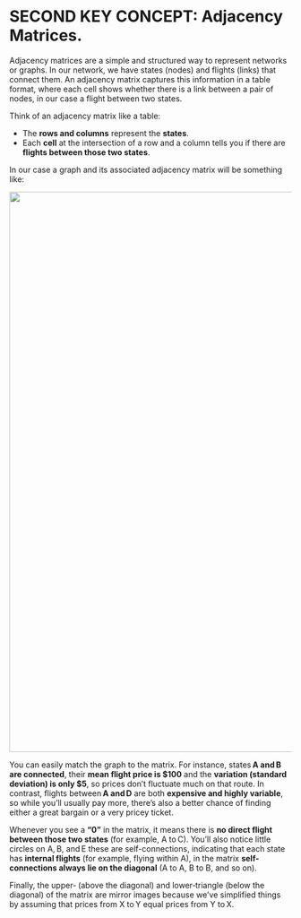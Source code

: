 # SECOND KEY CONCEPT: Adjacency Matrices.

Adjacency matrices are a simple and structured way to represent networks or graphs. In our network, we have states (nodes) and flights (links) that connect them. An adjacency matrix captures this information in a table format, where each cell shows whether there is a link between a pair of nodes, in our case a flight between two states.

Think of an adjacency matrix like a table:

- The **rows and columns** represent the **states**.
- Each **cell** at the intersection of a row and a column tells you if there are **flights between those two states**.

In our case a graph and its associated adjacency matrix will be something like:

<img src='./assets/images/graph&matrix.svg' width='1000'>
<br>

You can easily match the graph to the matrix. For instance, states **A and B are connected**, their **mean flight price is $100** and the **variation (standard deviation) is only $5**, so prices don’t fluctuate much on that route. In contrast, flights between **A and D** are both **expensive and highly variable**, so while you’ll usually pay more, there’s also a better chance of finding either a great bargain or a very pricey ticket.

Whenever you see a **“0”** in the matrix, it means there is **no direct flight between those two states** (for example, A to C). You’ll also notice little circles on A, B, and E these are self-connections, indicating that each state has **internal flights** (for example, flying within A), in the matrix **self-connections always lie on the diagonal** (A to A, B to B, and so on).

Finally, the upper‑ (above the diagonal) and lower‑triangle (below the diagonal) of the matrix are mirror images because we’ve simplified things by assuming that prices from X to Y equal prices from Y to X.
